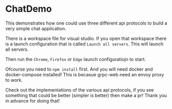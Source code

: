 # ChatDemo

This demonstrates how one could use three different api protocols to build a very simple chat application.

There is a workspace file for visual studio. If you open that workspace there is a launch configuration that is called `Launch all servers`. This will launch all servers.

Then run the `Chrome`, `Firefox` or `Edge` launch configuratiojn to start.

Ofcourse you need to `npm install` first. And you will need docker and docker-compose installed! This is becasue grpc-web need an envoy proxy to work.

Check out the implementations of the various api protocols, if you see something that could be better (simpler is better) then make a pr! Thank you in advance for doing that!
